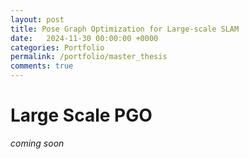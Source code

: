 ```yaml
---
layout: post
title: Pose Graph Optimization for Large-scale SLAM
date:   2024-11-30 00:00:00 +0000
categories: Portfolio
permalink: /portfolio/master_thesis
comments: true
---
```


# Large Scale PGO

*coming soon*
